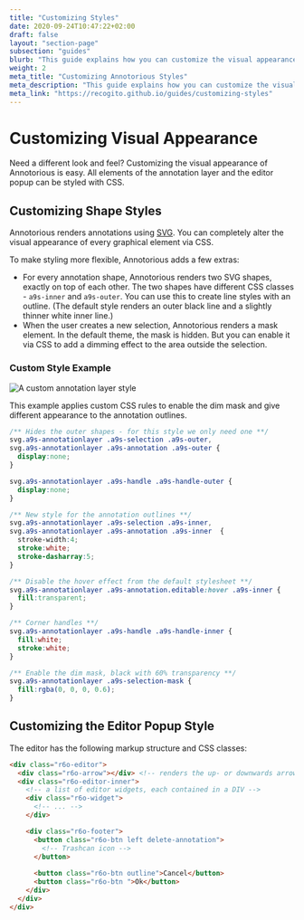 ```yaml
---
title: "Customizing Styles"
date: 2020-09-24T10:47:22+02:00
draft: false
layout: "section-page"
subsection: "guides"
blurb: "This guide explains how you can customize the visual appearance of Annotorious with CSS."
weight: 2
meta_title: "Customizing Annotorious Styles"
meta_description: "This guide explains how you can customize the visual appearance of Annotorious with CSS."
meta_link: "https://recogito.github.io/guides/customizing-styles"
---
```


# Customizing Visual Appearance

Need a different look and feel? Customizing the visual appearance of Annotorious is easy.
All elements of the annotation layer and the editor popup can be styled with CSS.

## Customizing Shape Styles

Annotorious renders annotations using [SVG](https://developer.mozilla.org/en-US/docs/Web/SVG). 
You can completely alter the visual appearance of every graphical element via CSS.

To make styling more flexible, Annotorious adds a few extras:

- For every annotation shape, Annotorious renders two SVG shapes, exactly on top of each other. The two shapes
  have different CSS classes - `a9s-inner` and `a9s-outer`. You can use this to create line styles with an outline.
  (The default style renders an outer black line and a slightly thinner white inner line.)
- When the user creates a new selection, Annotorious renders a mask element. In the default theme, the mask is 
  hidden. But you can enable it via CSS to add a dimming effect to the area outside the selection.

### Custom Style Example

![A custom annotation layer style](/images/guides/custom-annotationlayer-style.jpg)

This example applies custom CSS rules to enable the dim mask and give different appearance to the 
annotation outlines.

```css
/** Hides the outer shapes - for this style we only need one **/
svg.a9s-annotationlayer .a9s-selection .a9s-outer, 
svg.a9s-annotationlayer .a9s-annotation .a9s-outer {
  display:none;
}

svg.a9s-annotationlayer .a9s-handle .a9s-handle-outer {
  display:none;
}

/** New style for the annotation outlines **/
svg.a9s-annotationlayer .a9s-selection .a9s-inner,
svg.a9s-annotationlayer .a9s-annotation .a9s-inner  {
  stroke-width:4;
  stroke:white;
  stroke-dasharray:5;
}

/** Disable the hover effect from the default stylesheet **/
svg.a9s-annotationlayer .a9s-annotation.editable:hover .a9s-inner {
  fill:transparent;
}

/** Corner handles **/
svg.a9s-annotationlayer .a9s-handle .a9s-handle-inner {
  fill:white;
  stroke:white;
}

/** Enable the dim mask, black with 60% transparency **/
svg.a9s-annotationlayer .a9s-selection-mask {
  fill:rgba(0, 0, 0, 0.6);
}
```

## Customizing the Editor Popup Style

The editor has the following markup structure and CSS classes:

```html
<div class="r6o-editor">
  <div class="r6o-arrow"></div> <!-- renders the up- or downwards arrow -->
  <div class="r6o-editor-inner">
    <!-- a list of editor widgets, each contained in a DIV -->
    <div class="r6o-widget">
      <!-- ... -->
    </div>

    <div class="r6o-footer">
      <button class="r6o-btn left delete-annotation">
        <!-- Trashcan icon -->
      </button>
      
      <button class="r6o-btn outline">Cancel</button>
      <button class="r6o-btn ">Ok</button>
    </div>
  </div>
</div>
```
